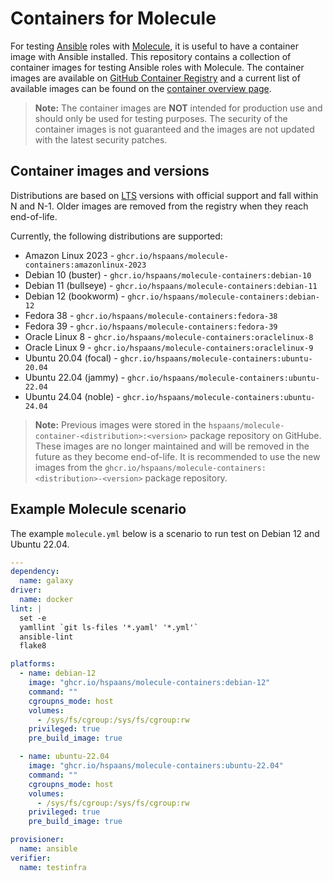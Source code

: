 # Containers for Molecule

For testing [Ansible][ansible] roles with [Molecule][molecule], it is useful to have a container image with Ansible installed. This repository contains a collection of container images for testing Ansible roles with Molecule. The container images are available on [GitHub Container Registry](https://ghcr.io) and a current list of available images can be found on the [container overview page](https://github.com/hspaans/molecule-containers/pkgs/container/molecule-containers/versions?filters%5Bversion_type%5D=tagged).

> **Note:** The container images are **NOT** intended for production use and should only be used for testing purposes. The security of the container images is not guaranteed and the images are not updated with the latest security patches.

## Container images and versions

Distributions are based on [LTS](https://en.wikipedia.org/wiki/Long-term_support) versions with official support and fall within N and N-1. Older images are removed from the registry when they reach end-of-life.

Currently, the following distributions are supported:
* Amazon Linux 2023 - `ghcr.io/hspaans/molecule-containers:amazonlinux-2023`
* Debian 10 (buster) - `ghcr.io/hspaans/molecule-containers:debian-10`
* Debian 11 (bullseye) - `ghcr.io/hspaans/molecule-containers:debian-11`
* Debian 12 (bookworm) - `ghcr.io/hspaans/molecule-containers:debian-12`
* Fedora 38 - `ghcr.io/hspaans/molecule-containers:fedora-38`
* Fedora 39 - `ghcr.io/hspaans/molecule-containers:fedora-39`
* Oracle Linux 8 - `ghcr.io/hspaans/molecule-containers:oraclelinux-8`
* Oracle Linux 9 - `ghcr.io/hspaans/molecule-containers:oraclelinux-9`
* Ubuntu 20.04 (focal) - `ghcr.io/hspaans/molecule-containers:ubuntu-20.04`
* Ubuntu 22.04 (jammy) - `ghcr.io/hspaans/molecule-containers:ubuntu-22.04`
* Ubuntu 24.04 (noble) - `ghcr.io/hspaans/molecule-containers:ubuntu-24.04`

> **Note:** Previous images were stored in the `hspaans/molecule-container-<distribution>:<version>` package repository on GitHube. These images are no longer maintained and will be removed in the future as they become end-of-life. It is recommended to use the new images from the `ghcr.io/hspaans/molecule-containers:<distribution>-<version>` package repository.

## Example Molecule scenario

The example `molecule.yml` below is a scenario to run test on Debian 12 and Ubuntu 22.04.

```yml
---
dependency:
  name: galaxy
driver:
  name: docker
lint: |
  set -e
  yamllint `git ls-files '*.yaml' '*.yml'`
  ansible-lint
  flake8

platforms:
  - name: debian-12
    image: "ghcr.io/hspaans/molecule-containers:debian-12"
    command: ""
    cgroupns_mode: host
    volumes:
      - /sys/fs/cgroup:/sys/fs/cgroup:rw
    privileged: true
    pre_build_image: true

  - name: ubuntu-22.04
    image: "ghcr.io/hspaans/molecule-containers:ubuntu-22.04"
    command: ""
    cgroupns_mode: host
    volumes:
      - /sys/fs/cgroup:/sys/fs/cgroup:rw
    privileged: true
    pre_build_image: true

provisioner:
  name: ansible
verifier:
  name: testinfra
```

[ansible]: https://github.com/ansible/ansible
[debian]: https://debian.org
[molecule]: https://github.com/ansible/molecule
